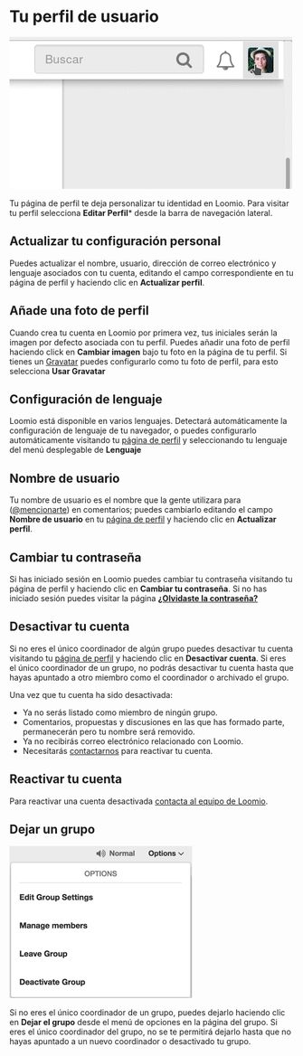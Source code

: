 # Tu perfil de usuario

<img class="screenshot" alt="perfil de usuario" src="perfil_usuario.gif" />

Tu página de perfil te deja personalizar tu identidad en Loomio. Para visitar tu perfil selecciona **Editar Perfil*** desde la barra de navegación lateral.

## Actualizar tu configuración personal
Puedes actualizar el nombre, usuario, dirección de correo electrónico y lenguaje asociados con tu cuenta, editando el campo correspondiente en tu página de perfil y haciendo clic en **Actualizar perfil**.

## Añade una foto de perfil
Cuando crea tu cuenta en Loomio por primera vez, tus iniciales serán la imagen por defecto asociada con tu perfil. Puedes añadir una foto de perfil haciendo click en **Cambiar imagen** bajo tu foto en la página de tu perfil. Si tienes un [Gravatar](https://en.gravatar.com/) puedes configurarlo como tu foto de perfil, para esto selecciona **Usar Gravatar**

## Configuración de lenguaje
Loomio está disponible en varios lenguajes. Detectará automáticamente la configuración de  lenguaje de tu navegador, o puedes configurarlo automáticamente visitando tu [página de perfil](#your-user-profile) y seleccionando tu lenguaje del menú desplegable de **Lenguaje**

## Nombre de usuario
Tu nombre de usuario es el nombre que la gente utilizara para ([@mencionarte](comments.html#-mentioning-group-members)) en comentarios; puedes cambiarlo editando el campo **Nombre de usuario** en tu [página de perfil](#your-user-profile) y haciendo clic en **Actualizar perfil**.

## Cambiar tu contraseña
Si has iniciado sesión en Loomio puedes cambiar tu contraseña visitando tu página de perfil y haciendo clic en **Cambiar tu contraseña**. Si no has iniciado sesión puedes visitar la página [**¿Olvidaste la contraseña?**](https://www.loomio.org/users/password/new)

## Desactivar tu cuenta
Si no eres el único coordinador de algún grupo puedes desactivar tu cuenta visitando tu [página de perfil](#your-user-profile) y haciendo clic en **Desactivar cuenta**. Si eres el único coordinador de un grupo, no podrás desactivar tu cuenta hasta que hayas apuntado a otro miembro como el coordinador o archivado el grupo.

Una vez que tu cuenta ha sido desactivada:

* Ya no serás listado como miembro de ningún grupo.
* Comentarios, propuestas y discusiones en las que has formado parte, permanecerán pero tu nombre será removido.
* Ya no recibirás correo electrónico relacionado con Loomio.
* Necesitarás [contactarnos](https://loomio.org/contact) para reactivar tu cuenta.

## Reactivar tu cuenta
Para reactivar una cuenta desactivada [contacta al equipo de Loomio](https://loomio.org/contact).

## Dejar un grupo

<img class="screenshot" alt="Group options dropdown" src="options_dropdown.png" />

Si no eres el único coordinador de un grupo, puedes dejarlo haciendo clic en **Dejar el grupo** desde el menú de opciones en la página del grupo. Si eres el único coordinador del grupo, no se te permitirá dejarlo hasta que no hayas apuntado a un nuevo coordinador o desactivado tu grupo.

